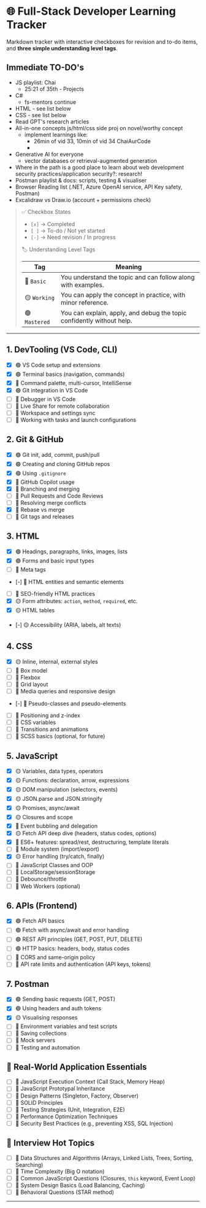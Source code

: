 # 🌐 Full-Stack Developer Learning Tracker

Markdown tracker with interactive checkboxes for revision and to-do items, and **three simple understanding level tags**.

## Immediate TO-DO's

- JS playlist: Chai
  - 25:21 of 35th - Projects
- C#
  - fs-mentors continue
- HTML - see list below
- CSS - see list below
- Read GPT's research articles
- All-in-one concepts js/html/css side proj on novel/worthy concept
  - implement learnings like:
    - 26min of vid 33, 10min of vid 34 ChaiAurCode
    -
- Generative AI for everyone
  - vector databases or retrieval-augmented generation
- Where in the path is a good place to learn about web development security practices/application security?: research!
- Postman playlist & docs: scripts, testing & visualiser
- Browser Reading list (.NET, Azure OpenAI service, API Key safety, Postman)
- Excalidraw vs Draw.io (account + permissions check)
<!-- - backend as suggested in  -->

> ✅ Checkbox States
>
>- `[x]` → Completed
>- `[ ]` → To-do / Not yet started
>- `[-]` → Need revision / In progress
>
> 🏷️ Understanding Level Tags
>
>| Tag           | Meaning                                                               |
>| ------------- | --------------------------------------------------------------------- |
>| 🔴 `Basic`    | You understand the topic and can follow along with examples.          |
>| 🟡 `Working`  | You can apply the concept in practice, with minor reference.          |
>| 🟢 `Mastered` | You can explain, apply, and debug the topic confidently without help. |

---

## 1. DevTooling (VS Code, CLI)

- [x] 🟢 VS Code setup and extensions
- [x] 🟢 Terminal basics (navigation, commands)
- [x] 🔴 Command palette, multi-cursor, IntelliSense
- [x] 🟢 Git integration in VS Code
- [ ] 🔴 Debugger in VS Code
- [ ] 🔴 Live Share for remote collaboration
- [ ] 🔴 Workspace and settings sync
- [ ] 🔴 Working with tasks and launch configurations

## 2. Git & GitHub

- [x] 🟢 Git init, add, commit, push/pull
- [x] 🟢 Creating and cloning GitHub repos
- [x] 🟢 Using `.gitignore`
- [x] 🔴 GitHub Copilot usage
- [x] 🔴 Branching and merging
- [ ] 🔴 Pull Requests and Code Reviews
- [ ] 🔴 Resolving merge conflicts
- [x] 🔴 Rebase vs merge
- [ ] 🔴 Git tags and releases

## 3. HTML

- [x] 🟢 Headings, paragraphs, links, images, lists
- [x] 🟢 Forms and basic input types
- [ ] 🔴 Meta tags
- [-] 🔴 HTML entities and semantic elements
- [ ] 🔴 SEO-friendly HTML practices
- [x] 🟡 Form attributes: `action`, `method`, `required`, etc.
- [x] 🟡 HTML tables
- [-] 🟡 Accessibility (ARIA, labels, alt texts)

## 4. CSS

- [x] 🟡 Inline, internal, external styles
- [ ] 🔴 Box model
- [ ] 🔴 Flexbox
- [ ] 🔴 Grid layout
- [ ] 🔴 Media queries and responsive design
- [-] 🔴 Pseudo-classes and pseudo-elements
- [ ] 🔴 Positioning and z-index
- [ ] 🔴 CSS variables
- [ ] 🔴 Transitions and animations
- [ ] 🔴 SCSS basics (optional, for future)

## 5. JavaScript

- [x] 🟡 Variables, data types, operators
- [x] 🟡 Functions: declaration, arrow, expressions
- [x] 🟡 DOM manipulation (selectors, events)
- [x] 🟡 JSON.parse and JSON.stringify
- [x] 🟡 Promises, async/await
- [x] 🟡 Closures and scope
- [x] 🔴 Event bubbling and delegation
- [x] 🟡 Fetch API deep dive (headers, status codes, options)
- [x] 🔴 ES6+ features: spread/rest, destructuring, template literals
- [ ] 🔴 Module system (import/export)
- [x] 🟡 Error handling (try/catch, finally)
- [ ] 🔴 JavaScript Classes and OOP
- [ ] 🔴 LocalStorage/sessionStorage
- [ ] 🔴 Debounce/throttle
- [ ] 🔴 Web Workers (optional)

## 6. APIs (Frontend)

- [x] 🟢 Fetch API basics
- [ ] 🟢 Fetch with async/await and error handling
- [ ] 🟢 REST API principles (GET, POST, PUT, DELETE)
- [ ] 🟢 HTTP basics: headers, body, status codes
- [ ] 🔴 CORS and same-origin policy
- [ ] 🔴 API rate limits and authentication (API keys, tokens)

## 7. Postman

- [x] 🟢 Sending basic requests (GET, POST)
- [x] 🟢 Using headers and auth tokens
- [x] 🟡 Visualising responses
- [ ] 🔴 Environment variables and test scripts
- [ ] 🔴 Saving collections
- [ ] 🔴 Mock servers
- [ ] 🔴 Testing and automation

<!-- ## 8. C# (using Visual Studio 2022)

- [x] 🟢 Hello World, variables, data types
- [ ] 🔴 Control structures (if, loops)
- [ ] 🔴 Methods and parameters
- [ ] 🔴 Classes and Objects
- [ ] 🔴 Properties and constructors
- [ ] 🔴 Namespaces
- [ ] 🔴 Interfaces and inheritance
- [ ] 🔴 Exception handling
- [ ] 🔴 Collections (List, Dictionary)
- [ ] 🔴 File I/O
- [ ] 🔴 LINQ
- [ ] 🔴 Consuming APIs with `HttpClient`
- [ ] 🔴 Building a Web API with ASP.NET Core
- [ ] 🔴 Routing, controllers, attributes
- [ ] 🔴 Model-View-Controller pattern
- [ ] 🔴 Entity Framework Core basics
- [ ] 🔴 Swagger integration

---

## 🚧 Future (Cross-cutting / DevOps / Next Steps)

- [ ] 🔴 SQL basics: SELECT, INSERT, UPDATE, DELETE
- [ ] 🔴 Relational database design (ERDs, normalization)
- [ ] 🔴 Docker and container basics
- [ ] 🔴 DevOps: CI/CD intro
- [ ] 🔴 Cloud basics (e.g., deploying to Azure/AWS)
- [ ] 🔴 Versioning APIs
- [ ] 🔴 Authentication (JWT, OAuth)
- [ ] 🔴 Clean architecture / layered architecture -->

## 🚀 Real-World Application Essentials

- [ ] 🔴 JavaScript Execution Context (Call Stack, Memory Heap)
- [ ] 🔴 JavaScript Prototypal Inheritance
- [ ] 🔴 Design Patterns (Singleton, Factory, Observer)
- [ ] 🔴 SOLID Principles
- [ ] 🔴 Testing Strategies (Unit, Integration, E2E)
- [ ] 🔴 Performance Optimization Techniques
- [ ] 🔴 Security Best Practices (e.g., preventing XSS, SQL Injection)

## 🎯 Interview Hot Topics

- [ ] 🔴 Data Structures and Algorithms (Arrays, Linked Lists, Trees, Sorting, Searching)
- [ ] 🔴 Time Complexity (Big O notation)
- [ ] 🔴 Common JavaScript Questions (Closures, `this` keyword, Event Loop)
- [ ] 🔴 System Design Basics (Load Balancing, Caching)
- [ ] 🔴 Behavioral Questions (STAR method)

---
